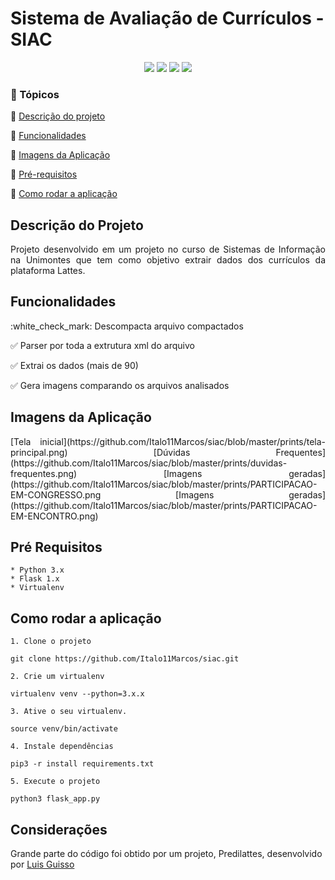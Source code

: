<h1>Sistema de Avaliação de Currículos - SIAC</h1>

<p align="center">
  <img src="https://img.shields.io/static/v1?label=python&message=3.9.0&color=3776AB&style=for-the-badge&logo=PYTHON"/>
  <img src="http://img.shields.io/static/v1?label=Flask&message=1.1.x&color=000000&style=for-the-badge&logo=Flask"/>
  <img src="http://img.shields.io/static/v1?label=STATUS&message=CONCLUIDO&color=green&style=for-the-badge"/>
  <img src="http://img.shields.io/static/v1?label=License&message=MIT&color=green&style=for-the-badge"/>
</p>

### :checkered_flag: Tópicos 

:pushpin: [Descrição do projeto](#descrição-do-projeto)

:pushpin: [Funcionalidades](#funcionalidades)

:pushpin: [Imagens da Aplicação](#imagens-da-aplicação)

:pushpin: [Pré-requisitos](#pré-requisitos)

:pushpin: [Como rodar a aplicação](#como-rodar-a-aplicação)

## Descrição do Projeto
<p align="justify">
  Projeto desenvolvido em um projeto no curso de Sistemas de Informação na Unimontes que tem como objetivo extrair dados
  dos currículos da plataforma Lattes.
</p>

## Funcionalidades
<p align="justify">
   :white_check_mark: Descompacta arquivo compactados
  
   :white_check_mark: Parser por toda a extrutura xml do arquivo
   
   :white_check_mark: Extrai os dados (mais de 90)
   
   :white_check_mark: Gera imagens comparando os arquivos analisados
</p>

## Imagens da Aplicação
<p align=justify>
    [Tela inicial](https://github.com/Italo11Marcos/siac/blob/master/prints/tela-principal.png)
    [Dúvidas Frequentes](https://github.com/Italo11Marcos/siac/blob/master/prints/duvidas-frequentes.png)
    [Imagens geradas](https://github.com/Italo11Marcos/siac/blob/master/prints/PARTICIPACAO-EM-CONGRESSO.png
    [Imagens geradas](https://github.com/Italo11Marcos/siac/blob/master/prints/PARTICIPACAO-EM-ENCONTRO.png)
</p>

## Pré Requisitos
    * Python 3.x
    * Flask 1.x
    * Virtualenv


## Como rodar a aplicação
    1. Clone o projeto

    git clone https://github.com/Italo11Marcos/siac.git

    2. Crie um virtualenv
    
    virtualenv venv --python=3.x.x

    3. Ative o seu virtualenv. 

    source venv/bin/activate

    4. Instale dependências

    pip3 -r install requirements.txt

    5. Execute o projeto

    python3 flask_app.py

## Considerações

Grande parte do código foi obtido por um projeto, Predilattes, desenvolvido por [Luis Guisso](https://www.linkedin.com/in/luis-guisso-8ba11527/?originalSubdomain=br)
